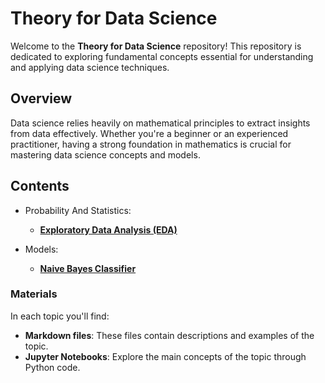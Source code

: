 # Theory for Data Science

Welcome to the **Theory for Data Science** repository! This repository is dedicated to exploring fundamental concepts essential for understanding and applying data science techniques.

## Overview

Data science relies heavily on mathematical principles to extract insights from data effectively. Whether you're a beginner or an experienced practitioner, having a strong foundation in mathematics is crucial for mastering data science concepts and models.

## Contents

- Probability And Statistics:
  - [**Exploratory Data Analysis (EDA)**](EDA)

- Models:
  - [**Naive Bayes Classifier**](Models/Naive-Bayes-Classifier)

### Materials

In each topic you'll find:

- **Markdown files**: These files contain descriptions and examples of the topic.
- **Jupyter Notebooks**: Explore the main concepts of the topic through Python code.

